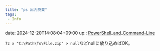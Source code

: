 ```yaml
---
title: "ps 出力廃棄"
tags:
 - Info
---
```


date: 2024-12-20T14:08:04+09:00
up:: [PowerShell_and_Command-Line](../Bar/App/PowerShell_and_Command-Line.md)

`7z x "C:\Path\To\File.zip" > null`などnullに放り込めばOK。